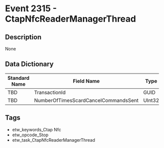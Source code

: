 # Event 2315 - CtapNfcReaderManagerThread

## Description
None

## Data Dictionary
|Standard Name|Field Name|Type|Description|Sample Value|
|---|---|---|---|---|
|TBD|TransactionId|GUID|None|`None`|
|TBD|NumberOfTimesScardCancelCommandsSent|UInt32|None|`None`|

## Tags
* etw_keywords_Ctap Nfc
* etw_opcode_Stop
* etw_task_CtapNfcReaderManagerThread